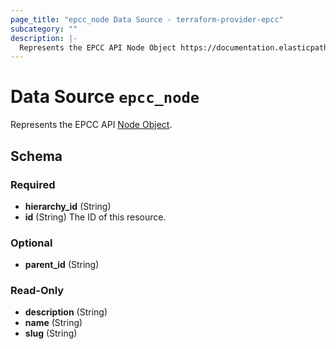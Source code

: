 ```yaml
---
page_title: "epcc_node Data Source - terraform-provider-epcc"
subcategory: ""
description: |-
  Represents the EPCC API Node Object https://documentation.elasticpath.com/commerce-cloud/docs/api/pcm/hierarchies/index.html#the-node-object.
---
```


# Data Source `epcc_node`

Represents the EPCC API [Node Object](https://documentation.elasticpath.com/commerce-cloud/docs/api/pcm/hierarchies/index.html#the-node-object).



<!-- schema generated by tfplugindocs -->
## Schema

### Required

- **hierarchy_id** (String)
- **id** (String) The ID of this resource.

### Optional

- **parent_id** (String)

### Read-Only

- **description** (String)
- **name** (String)
- **slug** (String)

